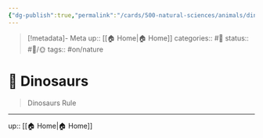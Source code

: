 ```yaml
---
{"dg-publish":true,"permalink":"/cards/500-natural-sciences/animals/dinosaurs/","title":"🦖 Dinosaurs"}
---
```


> [!metadata]- Meta
> up:: [[🏠 Home\|🏠 Home]]
> categories:: #📝 
> status:: #📝/🌞
> tags::  #on/nature

# 🦖 Dinosaurs

> Dinosaurs Rule




---
up:: [[🏠 Home\|🏠 Home]]

